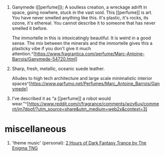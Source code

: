 1. Ganymede ([[perfume]]); A soulless creation, a wreckage adrift in space, going nowhere, stuck in the vast void. This [[perfume]] is art. You have never smelled anything like this. It's plastic, it's rocks, its ozone, it's ethereal. You cannot describe it to someone that has never smelled it before. 
   
   The immortelle in this is intoxicatingly beautiful. It is weird in a good sense. The mix between the minerals and the immortelle gives this a plasticky vibe if you don't give it much attention.^[https://www.fragrantica.com/perfume/Marc-Antoine-Barrois/Ganymede-54720.html]
2. Sharp, fresh, metallic, oceanic suede leather.
   
   Alludes to high tech architecture and large scale minimalistic interior spaces^[https://www.parfumo.net/Perfumes/Marc_Antoine_Barrois/Ganymede]
3. I’ve described it as “a [[perfume]] a robot would wear.”^[https://www.reddit.com/r/fragrance/comments/wzv6uy/comment/im7dpof/?utm_source=share&utm_medium=web2x&context=3]

# miscellaneous
1. 'theme music' (personal): [2 Hours of Dark Fantasy Trance by The Enigma TNG](https://www.youtube.com/watch?v=giq6Q57nSeU)